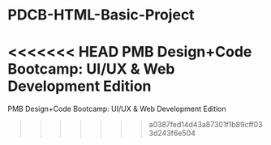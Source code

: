 # PDCB-HTML-Basic-Project
<<<<<<< HEAD
PMB Design+Code Bootcamp: UI/UX & Web Development Edition
=======
PMB Design+Code Bootcamp: UI/UX & Web Development Edition
>>>>>>> a0387fed14d43a87301f1b89cff033d243f6e504
